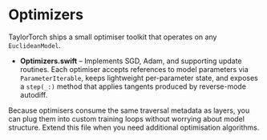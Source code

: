 # Optimizers

TaylorTorch ships a small optimiser toolkit that operates on any `EuclideanModel`.

- **Optimizers.swift** – Implements SGD, Adam, and supporting update routines. Each optimiser accepts references to model parameters via `ParameterIterable`, keeps lightweight per-parameter state, and exposes a `step(_:)` method that applies tangents produced by reverse-mode autodiff.

Because optimisers consume the same traversal metadata as layers, you can plug them into custom training loops without worrying about model structure. Extend this file when you need additional optimisation algorithms.
